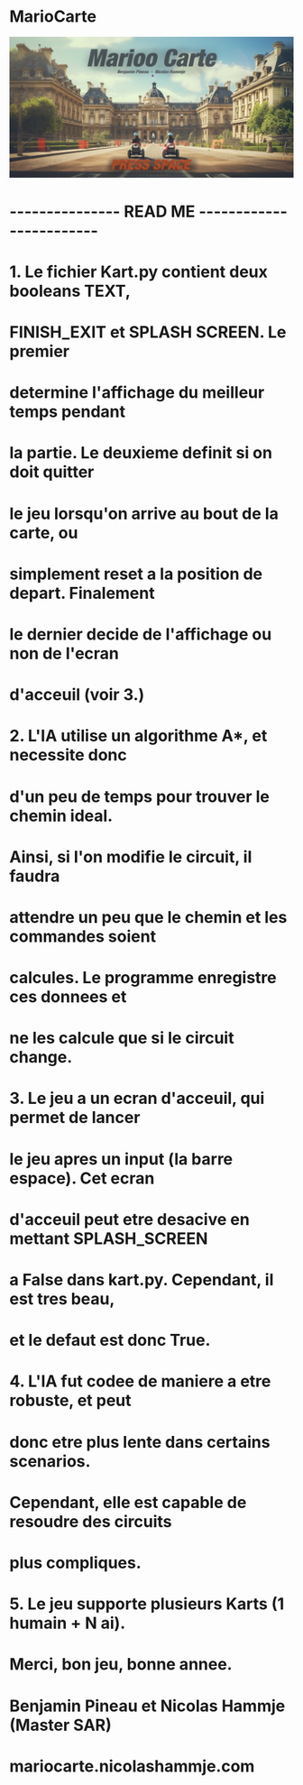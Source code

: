 # MarioCarte

![midjourney](https://github.com/nicohmje/MarioCarte/blob/main/textures/splash_screen.jpg)



# --------------- READ ME ------------------------

# 1. Le fichier Kart.py contient deux booleans TEXT,
#    FINISH_EXIT et SPLASH SCREEN. Le premier 
#    determine l'affichage du meilleur temps pendant 
#    la partie. Le deuxieme definit si on doit quitter 
#    le jeu lorsqu'on arrive au bout de la carte, ou 
#    simplement reset a la position de depart. Finalement
#    le dernier decide de l'affichage ou non de l'ecran
#    d'acceuil (voir 3.) 
#
# 2. L'IA utilise un algorithme A*, et necessite donc 
#    d'un peu de temps pour trouver le chemin ideal. 
#    Ainsi, si l'on modifie le circuit, il faudra 
#    attendre un peu que le chemin et les commandes soient
#    calcules. Le programme enregistre ces donnees et 
#    ne les calcule que si le circuit change. 
#
# 3. Le jeu a un ecran d'acceuil, qui permet de lancer
#    le jeu apres un input (la barre espace). Cet ecran
#    d'acceuil peut etre desacive en mettant SPLASH_SCREEN
#    a False dans kart.py. Cependant, il est tres beau,
#    et le defaut est donc True. 
#
# 4. L'IA fut codee de maniere a etre robuste, et peut
#    donc etre plus lente dans certains scenarios. 
#    Cependant, elle est capable de resoudre des circuits
#    plus compliques. 
#
# 5. Le jeu supporte plusieurs Karts (1 humain + N ai).
#
#   Merci, bon jeu, bonne annee. 
#
#   Benjamin Pineau et Nicolas Hammje (Master SAR)
#
#   mariocarte.nicolashammje.com
